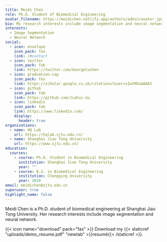 ```yaml
---
title: Meidi Chen
role: Ph.D. Student of Biomedical Engineering
avatar_filename: https://meidichen.netlify.app/authors/admin/avatar.jpg
bio: My research interests include image segmentation and neural network.
interests:
  - Image Segmentation
  - Neural Network
social:
  - icon: envelope
    icon_pack: fas
    link: /#contact
  - icon: twitter
    icon_pack: fab
    link: https://twitter.com/GeorgeCushen
  - icon: graduation-cap
    icon_pack: fas
    link: https://scholar.google.co.uk/citations?user=sIwtMXoAAAAJ
  - icon: github
    icon_pack: fab
    link: https://github.com/Jiahui-Gu
  - icon: linkedin
    icon_pack: fab
    link: https://www.linkedin.com/
    display:
      header: true
organizations:
  - name: HQ Lab
    url: https://hqlab.sjtu.edu.cn/
  - name: Shanghai Jiao Tong University
    url: https://www.sjtu.edu.cn/
education:
  courses:
    - course: Ph.D. Student in Biomedical Engineering
      institution: Shanghai Jiao Tong University
      year: ""
    - course: B.S. in Biomedical Engineering
      institution: Chongqing University
      year: 2018
email: meidichen@sjtu.edu.cn
superuser: true
highlight_name: false
---
```

Meidi Chen is a Ph.D. student of biomedical engineering at Shanghai Jiao Tong University. Her research interests include image segmentation and neural network. 

{{< icon name="download" pack="fas" >}} Download my {{< staticref "uploads/demo_resume.pdf" "newtab" >}}resumé{{< /staticref >}}.